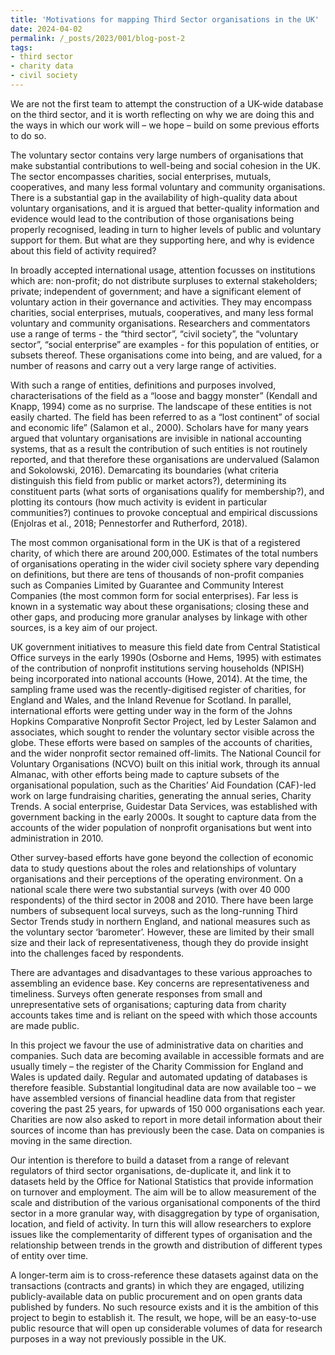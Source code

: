 ```yaml
---
title: 'Motivations for mapping Third Sector organisations in the UK'
date: 2024-04-02
permalink: /_posts/2023/001/blog-post-2
tags:
- third sector
- charity data
- civil society
---
```


We are not the first team to attempt the construction of a UK-wide database on the third sector, and it is worth reflecting on why we are doing this and the ways in which our work will – we hope – build on some previous efforts to do so.  

The voluntary sector contains very large numbers of organisations that make substantial contributions to well-being and social cohesion in the UK. The sector encompasses charities, social enterprises, mutuals, cooperatives, and many less formal voluntary and community organisations. There is a substantial gap in the availability of high-quality data about voluntary organisations, and it is argued that better-quality information and evidence would lead to the contribution of those organisations being properly recognised, leading in turn to higher levels of public and voluntary support for them. But what are they supporting here, and why is evidence about this field of activity required?  

In broadly accepted international usage, attention focusses on institutions which are: non-profit; do not distribute surpluses to external stakeholders;  private;  independent of government; and have a significant element of voluntary action in their governance and activities. They may encompass charities, social enterprises, mutuals, cooperatives, and many less formal voluntary and community organisations. Researchers and commentators use a range of terms - the “third sector”, “civil society”, the “voluntary sector”, “social enterprise” are examples - for this population of entities, or subsets thereof. These organisations come into being, and are valued, for a number of reasons and carry out a very large range of activities.  

With such a range of entities, definitions and purposes involved, characterisations of the field as a “loose and baggy monster” (Kendall and Knapp, 1994) come as no surprise.  The landscape of these entities is not easily charted. The field has been referred to as a “lost continent” of social and economic life” (Salamon et al., 2000). Scholars have for many years argued that voluntary organisations are invisible in national accounting systems, that as a result the contribution of such entities is not routinely reported, and that therefore these organisations are undervalued (Salamon and Sokolowski, 2016). Demarcating its boundaries (what criteria distinguish this field from public or market actors?), determining its constituent parts (what sorts of organisations qualify for membership?), and plotting its contours (how much activity is evident in particular communities?) continues to provoke conceptual and empirical discussions (Enjolras et al., 2018; Pennestorfer and Rutherford, 2018).  

 

The most common organisational form in the UK is that of a registered charity, of which there are around 200,000. Estimates of the total numbers of organisations operating in the wider civil society sphere vary depending on definitions, but there are tens of thousands of non-profit companies such as Companies Limited by Guarantee and Community Interest Companies (the most common form for social enterprises). Far less is known in a systematic way about these organisations; closing these and other gaps, and producing more granular analyses by linkage with other sources, is a key aim of our project.  

UK government initiatives to measure this field date from Central Statistical Office surveys in the early 1990s (Osborne and Hems, 1995) with estimates of the contribution of nonprofit institutions serving households (NPISH) being incorporated into national accounts (Howe, 2014). At the time, the sampling frame used was the recently-digitised register of charities, for England and Wales, and the Inland Revenue for Scotland. In parallel, international efforts were getting under way in the form of the Johns Hopkins Comparative Nonprofit Sector Project, led by Lester Salamon and associates, which sought to render the voluntary sector visible across the globe. These efforts were based on samples of the accounts of charities, and the wider nonprofit sector remained off-limits. The National Council for Voluntary Organisations (NCVO) built on this initial work, through its annual Almanac, with other efforts being made to capture subsets of the organisational population, such as the Charities’ Aid Foundation (CAF)-led work on large fundraising charities, generating the annual series, Charity Trends. A social enterprise, Guidestar Data Services, was established with government backing in the early 2000s. It sought to capture data from the accounts of the wider population of nonprofit organisations but went into administration in 2010.  

Other survey-based efforts have gone beyond the collection of economic data to study questions about the roles and relationships of voluntary organisations and their perceptions of the operating environment. On a national scale there were two substantial surveys (with over 40 000 respondents) of the third sector in 2008 and 2010. There have been large numbers of subsequent local surveys, such as the long-running Third Sector Trends study in northern England, and national measures such as the voluntary sector ‘barometer’.  However, these are limited by their small size and their lack of representativeness, though they do provide insight into the challenges faced by respondents.  

There are advantages and disadvantages to these various approaches to assembling an evidence base. Key concerns are representativeness and timeliness. Surveys often generate responses from small and unrepresentative sets of organisations; capturing data from charity accounts takes time and is reliant on the speed with which those accounts are made public.  

In this project we favour the use of administrative data on charities and companies. Such data are becoming available in accessible formats and are usually timely – the register of the Charity Commission for England and Wales is updated daily. Regular and automated updating of databases is therefore feasible. Substantial longitudinal data are now available too – we have assembled versions of financial headline data from that register covering the past 25 years, for upwards of 150 000 organisations each year. Charities are now also asked to report in more detail information about their sources of income than has previously been the case. Data on companies is moving in the same direction.  

Our intention is therefore to build a dataset from a range of relevant regulators of third sector organisations, de-duplicate it, and link it to datasets held by the Office for National Statistics that provide information on turnover and employment. The aim will be to allow measurement of the scale and distribution of the various organisational components of the third sector in a more granular way, with disaggregation by type of organisation, location, and field of activity. In turn this will allow researchers to explore issues like the complementarity of different types of organisation and the relationship between trends in the growth and distribution of different types of entity over time.  

A longer-term aim is to cross-reference these datasets against data on the transactions (contracts and grants) in which they are engaged, utilizing publicly-available data on public procurement and on open grants data published by funders. No such resource exists and it is the ambition of this project to begin to establish it. The result, we hope, will be an easy-to-use public resource that will open up considerable volumes of data for research purposes in a way not previously possible in the UK.  

 
